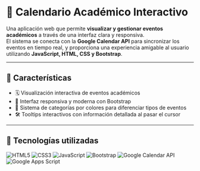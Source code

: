 # 📅 Calendario Académico Interactivo

Una aplicación web que permite **visualizar y gestionar eventos académicos** a través de una interfaz clara y responsiva.  
El sistema se conecta con la **Google Calendar API** para sincronizar los eventos en tiempo real, y proporciona una experiencia amigable al usuario utilizando **JavaScript, HTML, CSS y Bootstrap**.

---

## 🚀 Características

- 🗓️ Visualización interactiva de eventos académicos
- 🎨 Interfaz responsiva y moderna con Bootstrap
- 🎯 Sistema de categorías por colores para diferenciar tipos de eventos
- 🛠️ Tooltips interactivos con información detallada al pasar el cursor

---

## 🧪 Tecnologías utilizadas

![HTML5](https://img.shields.io/badge/HTML5-E34F26?style=flat&logo=html5&logoColor=white)
![CSS3](https://img.shields.io/badge/CSS3-1572B6?style=flat&logo=css3&logoColor=white)
![JavaScript](https://img.shields.io/badge/JavaScript-F7DF1E?style=flat&logo=javascript&logoColor=black)
![Bootstrap](https://img.shields.io/badge/Bootstrap-7952B3?style=flat&logo=bootstrap&logoColor=white)
![Google Calendar API](https://img.shields.io/badge/Google_Calendar_API-4285F4?style=flat&logo=googlecalendar&logoColor=white)
![Google Apps Script](https://img.shields.io/badge/Google_Apps_Script-34A853?style=flat&logo=google&logoColor=white)


